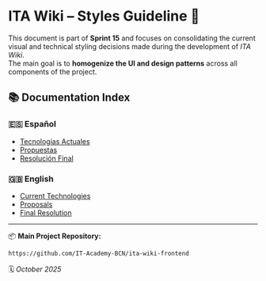 #   ITA Wiki – Styles Guideline  🎨

This document is part of **Sprint 15** and focuses on consolidating the current visual and technical styling decisions made during the development of *ITA Wiki*.  
The main goal is to **homogenize the UI and design patterns** across all components of the project.  

## 📚 Documentation Index

### 🇪🇸 Español
- [Tecnologías Actuales](docs/es/tecnologias_actuales.md)
- [Propuestas](docs/es/propuestas.md)
- [Resolución Final](docs/es/resolucion.md)

### 🇬🇧 English
- [Current Technologies](docs/en/technologies.md)
- [Proposals](docs/en/proposals.md)
- [Final Resolution](docs/en/resolution.md)

---

 📦 **Main Project Repository:**  
 ```bash
https://github.com/IT-Academy-BCN/ita-wiki-frontend
```

🗓️ *October 2025*










